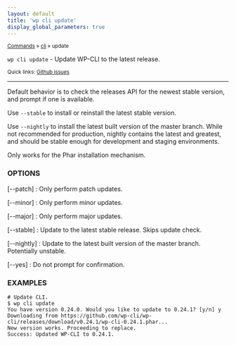 ```yaml
---
layout: default
title: 'wp cli update'
display_global_parameters: true
---
```


<small>[Commands](/commands/) &raquo; [cli](/commands/cli/) &raquo; update</small>

`wp cli update` - Update WP-CLI to the latest release.

<small>Quick links: <a href="https://github.com/wp-cli/wp-cli/issues?q=is%3Aopen+label%3Acommand%3Acli-update+sort%3Aupdated-desc">Github issues</a></small>

<hr />

Default behavior is to check the releases API for the newest stable
version, and prompt if one is available.

Use `--stable` to install or reinstall the latest stable version.

Use `--nightly` to install the latest built version of the master branch.
While not recommended for production, nightly contains the latest and
greatest, and should be stable enough for development and staging
environments.

Only works for the Phar installation mechanism.

### OPTIONS

[\--patch]
: Only perform patch updates.

[\--minor]
: Only perform minor updates.

[\--major]
: Only perform major updates.

[\--stable]
: Update to the latest stable release. Skips update check.

[\--nightly]
: Update to the latest built version of the master branch. Potentially unstable.

[\--yes]
: Do not prompt for confirmation.

### EXAMPLES

    # Update CLI.
    $ wp cli update
    You have version 0.24.0. Would you like to update to 0.24.1? [y/n] y
    Downloading from https://github.com/wp-cli/wp-cli/releases/download/v0.24.1/wp-cli-0.24.1.phar...
    New version works. Proceeding to replace.
    Success: Updated WP-CLI to 0.24.1.



